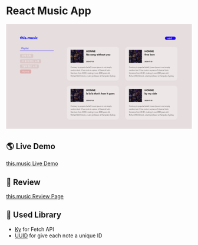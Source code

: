 # React Music App
![this.music](/public/assets/intro.jpg)

## :earth_americas: Live Demo
[this.music Live Demo](https://this-music.suzie.world/)

## :pencil: Review
[this.music Review Page](https://project.suzie.world/this-music.html)

## :open_file_folder: Used Library
- [Ky](https://github.com/sindresorhus/ky) for Fetch API
- [UUID](https://www.npmjs.com/package/uuid) for give each note a unique ID